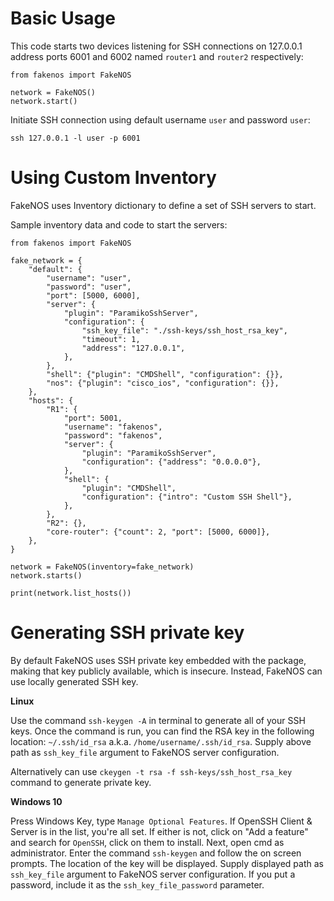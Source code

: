 # Basic Usage

This code starts two devices listening for SSH connections on 127.0.0.1 address
ports 6001 and 6002 named `router1` and `router2` respectively:

```
from fakenos import FakeNOS

network = FakeNOS()
network.start()
```

Initiate SSH connection using default username `user` and password `user`:

```
ssh 127.0.0.1 -l user -p 6001
```

# Using Custom Inventory

FakeNOS uses Inventory dictionary to define a set of SSH servers to start.

Sample inventory data and code to start the servers:

```
from fakenos import FakeNOS

fake_network = {
    "default": {
        "username": "user",
        "password": "user",
        "port": [5000, 6000],
        "server": {
            "plugin": "ParamikoSshServer",
            "configuration": {
                "ssh_key_file": "./ssh-keys/ssh_host_rsa_key",
                "timeout": 1,
                "address": "127.0.0.1",
            },
        },
        "shell": {"plugin": "CMDShell", "configuration": {}},
        "nos": {"plugin": "cisco_ios", "configuration": {}},
    },
    "hosts": {
        "R1": {
            "port": 5001,
            "username": "fakenos",
            "password": "fakenos",
            "server": {
                "plugin": "ParamikoSshServer",
                "configuration": {"address": "0.0.0.0"},
            },
            "shell": {
                "plugin": "CMDShell",
                "configuration": {"intro": "Custom SSH Shell"},
            },
        },
        "R2": {},
        "core-router": {"count": 2, "port": [5000, 6000]},
    },
}

network = FakeNOS(inventory=fake_network)
network.starts()

print(network.list_hosts())
```

# Generating SSH private key

By default FakeNOS uses SSH private key embedded with the package, making that key
publicly available, which is insecure. Instead, FakeNOS can use locally generated SSH key.

**Linux**

Use the command `ssh-keygen -A` in terminal to generate all of your SSH keys. Once the command is run,
you can find the RSA key in the following location: `~/.ssh/id_rsa` a.k.a. `/home/username/.ssh/id_rsa`.
Supply above path as `ssh_key_file` argument to FakeNOS server configuration.

Alternatively can use `ckeygen -t rsa -f ssh-keys/ssh_host_rsa_key` command to generate private key.

**Windows 10**

Press Windows Key, type `Manage Optional Features`. If OpenSSH Client & Server is in the list, you're all set.
If either is not, click on "Add a feature" and search for `OpenSSH`, click on them to install.
Next, open cmd as administrator. Enter the command `ssh-keygen` and follow the on screen prompts.
The location of the key will be displayed. Supply displayed path as `ssh_key_file` argument to FakeNOS
server configuration. If you put a password, include it as the `ssh_key_file_password` parameter.